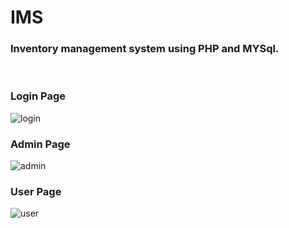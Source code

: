 # IMS
<h3>Inventory management system using PHP and MYSql.</h3><br>

<h3>Login Page</h3> 

![login](https://user-images.githubusercontent.com/89788373/236608455-2f9add35-0ce9-4fcf-bf91-55683cb8c9e5.png)


<h3>Admin Page</h3> 

![admin](https://user-images.githubusercontent.com/89788373/236608674-9035c711-cbdc-42fd-916a-c37701d9c46a.png)


<h3>User Page</h3>

![user](https://user-images.githubusercontent.com/89788373/236608681-6ba7c63e-1616-46dc-82a0-9a76c0d3cb87.png)
